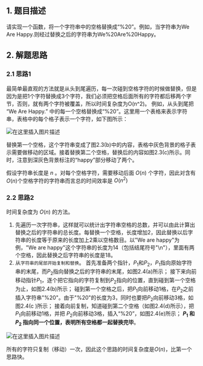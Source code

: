 ## 1. 题目描述
请实现一个函数，将一个字符串中的空格替换成“%20”。例如，当字符串为We Are Happy.则经过替换之后的字符串为We%20Are%20Happy。

## 2. 解题思路
### 2.1 思路1
最简单最直观的方法就是从头到尾遍历，每一次碰到空格字符的时候做替换，但是因为是把1个字符替换成3个字符，我们必须把空格后面所有的字符都后移两个字节，否则，就有两个字符被覆盖，所以时间复杂度为O(n^2)。
例如，从头到尾把 “We Are Happy.” 中的每一个空格替换成“%20”。这里用一个表格来表示字符串，表格中的每个格子表示一个字符，如下图所示：

![在这里插入图片描述](https://img-blog.csdnimg.cn/2020082409192332.jpg?x-oss-process=image/watermark,type_ZmFuZ3poZW5naGVpdGk,shadow_10,text_aHR0cHM6Ly9ibG9nLmNzZG4ubmV0L2pvaG5fYmg=,size_16,color_FFFFFF,t_70#pic_center)

替换第一个空格，这个字符串变成了图2.3(b)中的内容，表格中灰色背景的格子表示需要做移动的区域。接着替换第二个空格，替换后的内容如图2.3(c)所示。同时，注意到深灰色背景标注的“happy”部分移动了两个。

假设字符串长度是 $n$ 。对每个空格字符，需要移动后面 $O(n)$ 个字符，因此对含有 $O(n)$个空格字符的字符串而言总的时间效率是 $O(n^2)$

### 2.2 思路2
时间复杂度为 $O(n)$ 的方法。

 1. 先遍历一次字符串，这样就可以统计出字符串空格的总数，并可以由此计算出替换之后的字符串的总长度。每替换一个空格，长度增加2，因此替换以后字符串的长度等于原来的长度加上2乘以空格数目。以"We are happy"为例，"We are happy"这个字符串的长度为14（包括结尾符号"\n"），里面有两个空格，因此替换之后字符串的长度是18。
2. 从`字符串的尾部开始复制和替换`。
首先准备两个指针，$P_1$和$P_2$，$P_1$指向原始字符串的末尾，而$P_2$指向替换之后的字符串的末尾，如图2.4(a)所示；
接下来向前移动指针$P_1$，逐个把它指向的字符复制到$P_2$指向的位置，直到碰到第一个空格为止，如图2.4(b)所示；
碰到第一个空格之后，把$P_1$向前移动1格，在$P_2$之前插入字符串"%20"。由于"%20"的长度为3，同时也要把$P_2$向前移动3格，如图2.4(c )所示；
接着向前复制，知道碰到第二个空格（如图2.4(d)所示），把 $P_1$向前移动1格，并把 $P_2$向前移动3格，插入“%20”，如图2.4(e)所示；
**$P_1$ 和$P_2$ 指向同一个位置，表明所有空格都一起替换完毕**。

![在这里插入图片描述](https://img-blog.csdnimg.cn/20200824093506646.jpg?x-oss-process=image/watermark,type_ZmFuZ3poZW5naGVpdGk,shadow_10,text_aHR0cHM6Ly9ibG9nLmNzZG4ubmV0L2pvaG5fYmg=,size_16,color_FFFFFF,t_70#pic_center)

所有的字符只复制（移动）一次，因此这个思路的时间复杂度是$O(n)$，比第一个思路快。
